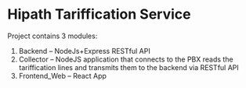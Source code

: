 # Hipath Tariffication Service
Project contains 3 modules:
1. Backend – NodeJs+Express RESTful API
2. Collector – NodeJS application that connects to the PBX reads the tariffication lines and transmits them to the backend via RESTful API
3. Frontend_Web – React App